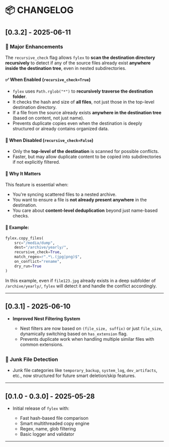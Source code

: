 

# 📦 CHANGELOG

## \[0.3.2] - 2025-06-11

### 🔁 Major Enhancements



The `recursive_check` flag allows `fylex` to **scan the destination directory recursively** to detect if any of the source files already exist **anywhere inside the destination tree**, even in nested subdirectories.

#### ✅ When Enabled (`recursive_check=True`)

* `fylex` uses `Path.rglob("*")` to **recursively traverse the destination folder**.
* It checks the hash and size of **all files**, not just those in the top-level destination directory.
* If a file from the source already exists **anywhere in the destination tree** (based on content, not just name).
* Prevents duplicate copies even when the destination is deeply structured or already contains organized data.

#### 🚫 When Disabled (`recursive_check=False`)

* Only the **top-level of the destination** is scanned for possible conflicts.
* Faster, but may allow duplicate content to be copied into subdirectories if not explicitly filtered.

#### 🧠 Why It Matters

This feature is essential when:

* You're syncing scattered files to a nested archive.
* You want to ensure a file is **not already present anywhere** in the destination.
* You care about **content-level deduplication** beyond just name-based checks.

#### 🧪 Example:

```python
fylex.copy_files(
    src="/media/dump",
    dest="/archive/yearly/",
    recursive_check=True,
    match_regex=r".*\.(jpg|png)$",
    on_conflict="rename",
    dry_run=True
)
```

In this example, even if `file123.jpg` already exists in a deep subfolder of `/archive/yearly/`, `fylex` will detect it and handle the conflict accordingly.

---

## \[0.3.1] - 2025-06-10
* **Improved Nest Filtering System**

  * Nest filters are now based on `(file_size, suffix)` or just `file_size`, dynamically switching based on `has_extension` flag.
  * Prevents duplicate work when handling multiple similar files with common extensions.

##
### 🧼 Junk File Detection

* Junk file categories like `temporary_backup`, `system_log`, `dev_artifacts`, etc., now structured for future smart deletion/skip features.

---
## [0.1.0 - 0.3.0] - 2025-05-28

* Initial release of `fylex` with:

  * Fast hash-based file comparison
  * Smart multithreaded copy engine
  * Regex, name, glob filtering
  * Basic logger and validator

---
